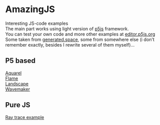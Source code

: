 # AmazingJS
Interesting JS-code examples \
The main part works using light version of [p5js](https://p5js.org) framework. \
You can test your own code and more other examples at [editor.p5js.org](https://editor.p5js.org/) \
Some taken from [generated.space](https://generated.space), some from somewhere else (i don’t remember exactly, besides I rewrite several of them myself)...

## P5 based
[Aquarel](https://psychosynthesis.github.io/AmazingJS/aquarel.html) \
[Flame](https://psychosynthesis.github.io/AmazingJS/flame.html) \
[Landscape](https://psychosynthesis.github.io/AmazingJS/landscape.html) \
[Wavemaker](https://psychosynthesis.github.io/AmazingJS/wavemaker.html)

## Pure JS
[Ray trace example](https://psychosynthesis.github.io/AmazingJS/raytrace.html)
